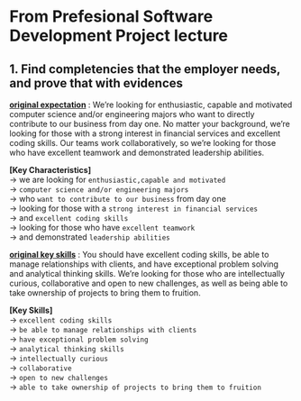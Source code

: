 # From Prefesional Software Development Project lecture

## 1. Find completencies that the employer needs, and prove that with evidences  

[**original expectation**](https://careers.jpmorgan.com/careers/global/en/programs/software-engineer-summer) : We’re looking for enthusiastic, capable and motivated computer science and/or engineering majors who want to directly contribute to our business from day one. No matter your background, we’re looking for those with a strong interest in financial services and excellent coding skills. Our teams work collaboratively, so we’re looking for those who have excellent teamwork and demonstrated leadership abilities.  

**[Key Characteristics]**  
-> we are looking for `enthusiastic,capable and motivated`  
-> `computer science and/or engineering majors`  
-> who `want to contribute to our business` from day one  
-> looking for those with a `strong interest in financial services`  
-> and `excellent coding skills`  
-> looking for those who have `excellent teamwork`  
-> and demonstrated `leadership abilities`  
  
[**original key skills**]() : You should have excellent coding skills, be able to manage relationships with clients, and have exceptional problem solving and analytical thinking skills. We’re looking for those who are intellectually curious, collaborative and open to new challenges, as well as being able to take ownership of projects to bring them to fruition.  
  
**[Key Skills]**  
-> `excellent coding skills`  
-> `be able to manage relationships with clients`  
-> `have exceptional problem solving`  
-> `analytical thinking skills`  
-> `intellectually curious`  
-> `collaborative`  
-> `open to new challenges`  
-> `able to take ownership of projects to bring them to fruition`  
